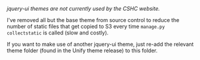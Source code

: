 _jquery-ui themes are not currently used by the CSHC website._

I've removed all but the base theme from source control to reduce the number of static files that get copied to S3 every time `manage.py collectstatic` is called (slow and costly).

If you want to make use of another jquery-ui theme, just re-add the relevant theme folder (found in the Unify theme release) to this folder.
